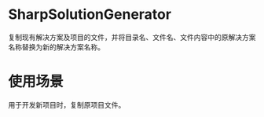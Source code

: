# SharpSolutionGenerator
复制现有解决方案及项目的文件，并将目录名、文件名、文件内容中的原解决方案名称替换为新的解决方案名称。

# 使用场景
用于开发新项目时，复制原项目文件。
